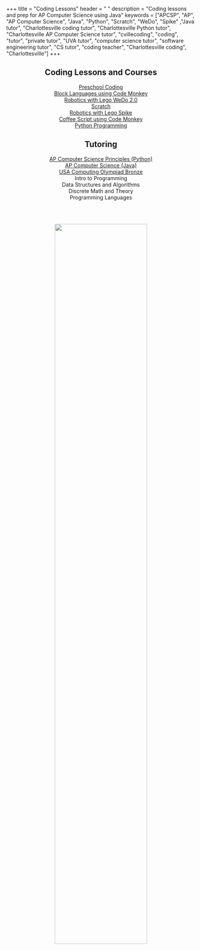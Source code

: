 +++
title = "Coding Lessons"
header = " "
description = "Coding lessons and prep for AP Computer Science using Java" 
keywords = ["APCSP", "AP", "AP Computer Science",  "Java", "Python", "Scratch", "WeDo", "Spike" ,"Java tutor", "Charlottesville coding tutor", "Charlottesville Python tutor", "Charlottesville AP Computer Science tutor", "cvillecoding", "coding", "tutor", "private tutor", "UVA tutor", "computer science tutor", "software engineering tutor", "CS tutor", "coding teacher", "Charlottesville coding", "Charlottesville"]
+++

<center>
  <div class="row">
    <div class="col-sm-6 right">
        <h2>Coding Lessons and Courses</h2>

  <div class="hangingspaced"><a href="/preschool">Preschool Coding</a></div>
  <div class="hangingspaced"><a href="/k2">Block Languages using Code Monkey</a></div>
  <div class="hangingspaced"><a href="/wedo">Robotics with Lego WeDo 2.0</a></div>
  <div class="hangingspaced"><a href="/scratch">Scratch</a></div>
  <div class="hangingspaced"><a href="/spike">Robotics with Lego Spike</a></div>
  <div class="hangingspaced"><a href="/upper_elementary">Coffee Script using Code Monkey</a></div>
  <div class="hangingspaced"><a href="/python_ms">Python Programming</a></div>
  </div>

<div class="col-sm-6 right">
       <h2>Tutoring</h2>


 <div class="hangingspaced"><a href="/apcsp">AP Computer Science Principles (Python)</a></div>
 <div class="hangingspaced"><a href="/apcs">AP Computer Science (Java)</a></div>
 <div class="hangingspaced"><a href="/usaco">USA Computing Olympiad Bronze</a></div>
<!--<h3>College-Level Courses</h3>-->
  <div class="hangingspaced">Intro to Programming</div>
  <div class="hangingspaced">Data Structures and Algorithms</div>
  <div class="hangingspaced">Discrete Math and Theory</div>
  <div class="hangingspaced">Programming Languages</div>
</div>
</div>


<p><br></br></p>


<img src="/images/carousel/dorinateaching.jpg" width="70%">

<p><br></br></b>

</center>
